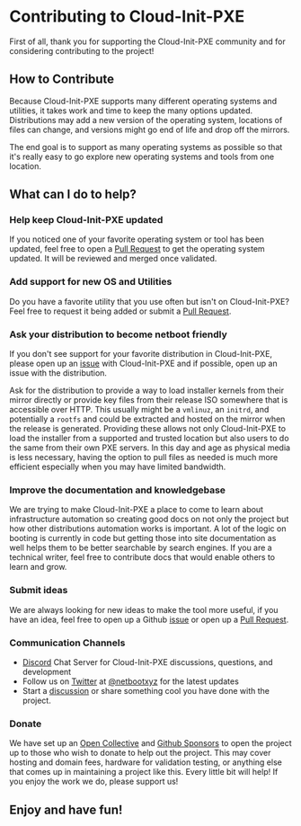 # Contributing to Cloud-Init-PXE

First of all, thank you for supporting the Cloud-Init-PXE community and for 
considering contributing to the project!

## How to Contribute

Because Cloud-Init-PXE supports many different operating systems and utilities, it
takes work and time to keep the many options updated.  Distributions may add a
new version of the operating system, locations of files can change, and versions
might go end of life and drop off the mirrors.

The end goal is to support as many operating systems as possible so that it's
really easy to go explore new operating systems and tools from one location.

## What can I do to help?

### Help keep Cloud-Init-PXE updated

If you noticed one of your favorite operating system or tool has been updated,
feel free to open a [Pull Request] to get the operating system updated.  It 
will be reviewed and merged once validated.

### Add support for new OS and Utilities

Do you have a favorite utility that you use often but isn't on Cloud-Init-PXE?
Feel free to request it being added or submit a [Pull Request].

### Ask your distribution to become netboot friendly

If you don't see support for your favorite distribution in Cloud-Init-PXE, please
open up an [issue] with Cloud-Init-PXE and if possible, open up an issue with the
distribution.

Ask for the distribution to provide a way to load installer kernels from
their mirror directly or provide key files from their release ISO somewhere that
is accessible over HTTP. This usually might be a `vmlinuz`, an `initrd`, and
potentially a `rootfs` and could be extracted and hosted on the mirror when the
release is generated. Providing these allows not only Cloud-Init-PXE to load the
installer from a supported and trusted location but also users to do the same
from their own PXE servers. In this day and age as physical media is less
necessary, having the option to pull files as needed is much more efficient
especially when you may have limited bandwidth.

### Improve the documentation and knowledgebase

We are trying to make Cloud-Init-PXE a place to come to learn about infrastructure
automation so creating good docs on not only the project but how other distributions
automation works is important. A lot of the logic on booting is currently in code but
getting those into site documentation as well helps them to be better searchable by
search engines. If you are a technical writer, feel free to contribute docs that
would enable others to learn and grow.

### Submit ideas

We are always looking for new ideas to make the tool more useful, if you have an
idea, feel free to open up a Github [issue] or open up a [Pull Request].

### Communication Channels

* [Discord](https://discord.gg/An6PA2a) Chat Server for Cloud-Init-PXE discussions, questions, and development
* Follow us on [Twitter](https://twitter.com/netbootxyz) at [@netbootxyz](https://twitter.com/netbootxyz)
  for the latest updates
* Start a [discussion](https://github.com/netbootxyz/Cloud-Init-PXE/discussions) or share something cool you have done with the project.

### Donate

We have set up an [Open Collective](https://opencollective.com/netbootxyz) and [Github Sponsors](https://github.com/sponsors/netbootxyz) to open the project up to those who wish to donate to help out the project. This may cover hosting and domain fees, hardware for validation testing, or anything else that comes up in maintaining a project like this. Every little bit will help! If you enjoy the work we do, please support us!

## Enjoy and have fun!

[issue]: https://github.com/netbootxyz/Cloud-Init-PXE/issues/new
[Pull Request]: https://github.com/netbootxyz/Cloud-Init-PXE/pulls
